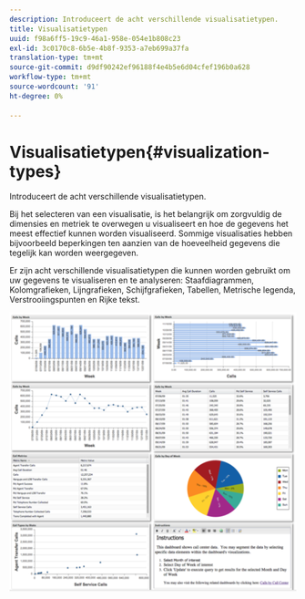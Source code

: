 ```yaml
---
description: Introduceert de acht verschillende visualisatietypen.
title: Visualisatietypen
uuid: f98a6ff5-19c9-46a1-958e-054e1b808c23
exl-id: 3c0170c8-6b5e-4b8f-9353-a7eb699a37fa
translation-type: tm+mt
source-git-commit: d9df90242ef96188f4e4b5e6d04cfef196b0a628
workflow-type: tm+mt
source-wordcount: '91'
ht-degree: 0%

---
```


# Visualisatietypen{#visualization-types}

Introduceert de acht verschillende visualisatietypen.

Bij het selecteren van een visualisatie, is het belangrijk om zorgvuldig de dimensies en metriek te overwegen u visualiseert en hoe de gegevens het meest effectief kunnen worden visualiseerd. Sommige visualisaties hebben bijvoorbeeld beperkingen ten aanzien van de hoeveelheid gegevens die tegelijk kan worden weergegeven.

Er zijn acht verschillende visualisatietypen die kunnen worden gebruikt om uw gegevens te visualiseren en te analyseren: Staafdiagrammen, Kolomgrafieken, Lijngrafieken, Schijfgrafieken, Tabellen, Metrische legenda, Verstrooiingspunten en Rijke tekst.

![](assets/visualization_types.png)
